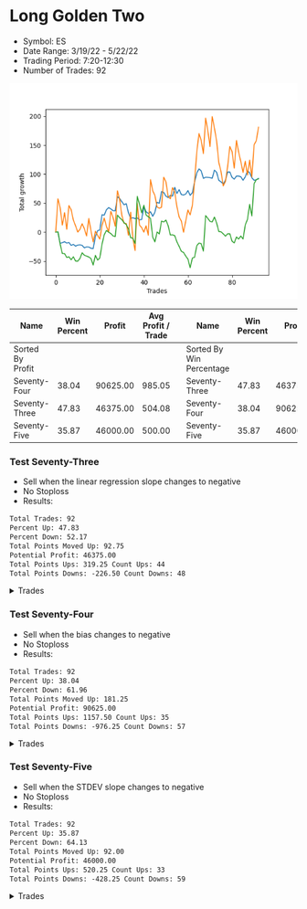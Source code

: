 # Long Golden Two 
- Symbol: ES
- Date Range: 3/19/22 - 5/22/22
- Trading Period: 7:20-12:30
- Number of Trades: 92

![Plot](LongGolden_002ES.png)

| Name | Win Percent | Profit | Avg Profit / Trade |     | Name | Win Percent | Profit | Avg Profit / Trade |
| ---- | ----------- | ------ | ------------------ | --- | ---- | ----------- | ------ | ------------------ |
| Sorted By <br> Profit | | | | | Sorted By <br> Win Percentage ||||
| Seventy-Four | 38.04 | 90625.00 | 985.05 |     | Seventy-Three | 47.83 | 46375.00 | 504.08 |
| Seventy-Three | 47.83 | 46375.00 | 504.08 |     | Seventy-Four | 38.04 | 90625.00 | 985.05 |
| Seventy-Five | 35.87 | 46000.00 | 500.00 |     | Seventy-Five | 35.87 | 46000.00 | 500.00 |

### Test Seventy-Three
* Sell when the linear regression slope changes to negative
* No Stoploss
* Results:
```
Total Trades: 92
Percent Up: 47.83
Percent Down: 52.17
Total Points Moved Up: 92.75
Potential Profit: 46375.00
Total Points Ups: 319.25 Count Ups: 44
Total Points Downs: -226.50 Count Downs: 48
```

<details><summary>Trades</summary>

<code>In: 2022-03-18 06:46:00		Out: 2022-03-18 06:49:05		Total Position Time: 03:05		Total Move Up: 0.25		Total to Date: 0.25</code> <br />
<code>In: 2022-03-21 06:46:00		Out: 2022-03-21 07:06:05		Total Position Time: 20:05		Total Move Up: -19.75		Total to Date: -19.50</code> <br />
<code>In: 2022-03-21 08:37:00		Out: 2022-03-21 08:41:05		Total Position Time: 04:05		Total Move Up: 1.25		Total to Date: -18.25</code> <br />
<code>In: 2022-03-22 06:46:00		Out: 2022-03-22 06:52:05		Total Position Time: 06:05		Total Move Up: 1.50		Total to Date: -16.75</code> <br />
<code>In: 2022-03-23 07:16:00		Out: 2022-03-23 07:24:05		Total Position Time: 08:05		Total Move Up: -2.25		Total to Date: -19.00</code> <br />
<code>In: 2022-03-24 06:46:00		Out: 2022-03-24 06:51:05		Total Position Time: 05:05		Total Move Up: 1.00		Total to Date: -18.00</code> <br />
<code>In: 2022-03-25 06:52:00		Out: 2022-03-25 06:57:05		Total Position Time: 05:05		Total Move Up: -5.00		Total to Date: -23.00</code> <br />
<code>In: 2022-03-25 07:15:00		Out: 2022-03-25 07:17:05		Total Position Time: 02:05		Total Move Up: 1.75		Total to Date: -21.25</code> <br />
<code>In: 2022-03-25 12:05:00		Out: 2022-03-25 12:18:05		Total Position Time: 13:05		Total Move Up: -3.00		Total to Date: -24.25</code> <br />
<code>In: 2022-03-28 06:46:00		Out: 2022-03-28 06:48:05		Total Position Time: 02:05		Total Move Up: 1.75		Total to Date: -22.50</code> <br />
<code>In: 2022-03-28 12:06:00		Out: 2022-03-28 12:13:05		Total Position Time: 07:05		Total Move Up: 0.50		Total to Date: -22.00</code> <br />
<code>In: 2022-03-29 11:47:00		Out: 2022-03-29 11:51:05		Total Position Time: 04:05		Total Move Up: -1.00		Total to Date: -23.00</code> <br />
<code>In: 2022-03-30 07:01:00		Out: 2022-03-30 07:08:05		Total Position Time: 07:05		Total Move Up: -4.25		Total to Date: -27.25</code> <br />
<code>In: 2022-03-31 07:54:00		Out: 2022-03-31 07:56:05		Total Position Time: 02:05		Total Move Up: 1.75		Total to Date: -25.50</code> <br />
<code>In: 2022-04-04 06:46:00		Out: 2022-04-04 06:49:05		Total Position Time: 03:05		Total Move Up: -0.25		Total to Date: -25.75</code> <br />
<code>In: 2022-04-05 06:46:00		Out: 2022-04-05 06:49:05		Total Position Time: 03:05		Total Move Up: -2.25		Total to Date: -28.00</code> <br />
<code>In: 2022-04-06 11:08:00		Out: 2022-04-06 11:39:05		Total Position Time: 31:05		Total Move Up: -0.50		Total to Date: -28.50</code> <br />
<code>In: 2022-04-06 11:16:00		Out: 2022-04-06 11:39:05		Total Position Time: 23:05		Total Move Up: 20.50		Total to Date: -8.00</code> <br />
<code>In: 2022-04-06 11:54:00		Out: 2022-04-06 12:07:05		Total Position Time: 13:05		Total Move Up: 10.50		Total to Date: 2.50</code> <br />
<code>In: 2022-04-07 06:46:00		Out: 2022-04-07 07:05:05		Total Position Time: 19:05		Total Move Up: 1.00		Total to Date: 3.50</code> <br />
<code>In: 2022-04-07 11:30:00		Out: 2022-04-07 12:09:05		Total Position Time: 39:05		Total Move Up: 26.50		Total to Date: 30.00</code> <br />
<code>In: 2022-04-08 07:37:00		Out: 2022-04-08 07:39:05		Total Position Time: 02:05		Total Move Up: -0.75		Total to Date: 29.25</code> <br />
<code>In: 2022-04-12 06:46:00		Out: 2022-04-12 06:57:05		Total Position Time: 11:05		Total Move Up: 9.25		Total to Date: 38.50</code> <br />
<code>In: 2022-04-13 06:46:00		Out: 2022-04-13 06:53:05		Total Position Time: 07:05		Total Move Up: 3.75		Total to Date: 42.25</code> <br />
<code>In: 2022-04-13 07:25:00		Out: 2022-04-13 07:28:05		Total Position Time: 03:05		Total Move Up: -2.25		Total to Date: 40.00</code> <br />
<code>In: 2022-04-18 06:46:00		Out: 2022-04-18 06:52:05		Total Position Time: 06:05		Total Move Up: -3.00		Total to Date: 37.00</code> <br />
<code>In: 2022-04-18 07:34:00		Out: 2022-04-18 07:37:05		Total Position Time: 03:05		Total Move Up: -0.25		Total to Date: 36.75</code> <br />
<code>In: 2022-04-19 06:46:00		Out: 2022-04-19 07:06:05		Total Position Time: 20:05		Total Move Up: 24.25		Total to Date: 61.00</code> <br />
<code>In: 2022-04-20 07:50:00		Out: 2022-04-20 08:02:05		Total Position Time: 12:05		Total Move Up: -3.00		Total to Date: 58.00</code> <br />
<code>In: 2022-04-20 10:04:00		Out: 2022-04-20 10:09:05		Total Position Time: 05:05		Total Move Up: -5.50		Total to Date: 52.50</code> <br />
<code>In: 2022-04-21 06:52:00		Out: 2022-04-21 06:55:05		Total Position Time: 03:05		Total Move Up: -5.25		Total to Date: 47.25</code> <br />
<code>In: 2022-04-25 06:46:00		Out: 2022-04-25 06:56:05		Total Position Time: 10:05		Total Move Up: 1.75		Total to Date: 49.00</code> <br />
<code>In: 2022-04-25 07:40:00		Out: 2022-04-25 07:53:05		Total Position Time: 13:05		Total Move Up: -15.75		Total to Date: 33.25</code> <br />
<code>In: 2022-04-25 10:32:00		Out: 2022-04-25 10:35:05		Total Position Time: 03:05		Total Move Up: -9.50		Total to Date: 23.75</code> <br />
<code>In: 2022-04-27 06:46:00		Out: 2022-04-27 06:54:05		Total Position Time: 08:05		Total Move Up: 1.00		Total to Date: 24.75</code> <br />
<code>In: 2022-04-27 08:39:00		Out: 2022-04-27 08:41:05		Total Position Time: 02:05		Total Move Up: -1.50		Total to Date: 23.25</code> <br />
<code>In: 2022-04-28 08:58:00		Out: 2022-04-28 09:03:05		Total Position Time: 05:05		Total Move Up: 1.25		Total to Date: 24.50</code> <br />
<code>In: 2022-04-29 06:59:00		Out: 2022-04-29 07:04:05		Total Position Time: 05:05		Total Move Up: -3.50		Total to Date: 21.00</code> <br />
<code>In: 2022-05-02 06:53:00		Out: 2022-05-02 06:56:05		Total Position Time: 03:05		Total Move Up: 0.75		Total to Date: 21.75</code> <br />
<code>In: 2022-05-02 07:22:00		Out: 2022-05-02 07:37:05		Total Position Time: 15:05		Total Move Up: 22.00		Total to Date: 43.75</code> <br />
<code>In: 2022-05-03 07:01:00		Out: 2022-05-03 07:08:05		Total Position Time: 07:05		Total Move Up: -8.50		Total to Date: 35.25</code> <br />
<code>In: 2022-05-04 06:46:00		Out: 2022-05-04 06:53:05		Total Position Time: 07:05		Total Move Up: -3.00		Total to Date: 32.25</code> <br />
<code>In: 2022-05-04 09:53:00		Out: 2022-05-04 10:06:05		Total Position Time: 13:05		Total Move Up: 3.00		Total to Date: 35.25</code> <br />
<code>In: 2022-05-06 07:27:00		Out: 2022-05-06 07:29:05		Total Position Time: 02:05		Total Move Up: -8.00		Total to Date: 27.25</code> <br />
<code>In: 2022-05-09 06:46:00		Out: 2022-05-09 07:02:05		Total Position Time: 16:05		Total Move Up: 7.00		Total to Date: 34.25</code> <br />
<code>In: 2022-05-11 06:46:00		Out: 2022-05-11 06:56:05		Total Position Time: 10:05		Total Move Up: 17.25		Total to Date: 51.50</code> <br />
<code>In: 2022-05-12 06:50:00		Out: 2022-05-12 06:53:05		Total Position Time: 03:05		Total Move Up: -1.75		Total to Date: 49.75</code> <br />
<code>In: 2022-05-12 07:07:00		Out: 2022-05-12 07:18:05		Total Position Time: 11:05		Total Move Up: 20.25		Total to Date: 70.00</code> <br />
<code>In: 2022-05-13 06:46:00		Out: 2022-05-13 06:49:05		Total Position Time: 03:05		Total Move Up: -1.50		Total to Date: 68.50</code> <br />
<code>In: 2022-05-16 06:46:00		Out: 2022-05-16 07:02:05		Total Position Time: 16:05		Total Move Up: -6.50		Total to Date: 62.00</code> <br />
<code>In: 2022-05-16 07:21:00		Out: 2022-05-16 07:26:05		Total Position Time: 05:05		Total Move Up: -2.25		Total to Date: 59.75</code> <br />
<code>In: 2022-05-16 08:57:00		Out: 2022-05-16 09:02:05		Total Position Time: 05:05		Total Move Up: 3.50		Total to Date: 63.25</code> <br />
<code>In: 2022-05-17 09:29:00		Out: 2022-05-17 09:32:05		Total Position Time: 03:05		Total Move Up: -1.00		Total to Date: 62.25</code> <br />
<code>In: 2022-05-19 06:46:00		Out: 2022-05-19 07:08:05		Total Position Time: 22:05		Total Move Up: 15.00		Total to Date: 77.25</code> <br />
<code>In: 2022-05-19 07:18:00		Out: 2022-05-19 07:27:05		Total Position Time: 09:05		Total Move Up: -10.50		Total to Date: 66.75</code> <br />
<code>In: 2022-05-19 08:38:00		Out: 2022-05-19 08:47:05		Total Position Time: 09:05		Total Move Up: 6.50		Total to Date: 73.25</code> <br />
<code>In: 2022-05-20 06:46:00		Out: 2022-05-20 06:48:05		Total Position Time: 02:05		Total Move Up: -8.50		Total to Date: 64.75</code> <br />
<code>In: 2022-05-23 06:46:00		Out: 2022-05-23 06:55:05		Total Position Time: 09:05		Total Move Up: -0.75		Total to Date: 64.00</code> <br />
<code>In: 2022-05-23 07:33:00		Out: 2022-05-23 07:39:05		Total Position Time: 06:05		Total Move Up: 1.75		Total to Date: 65.75</code> <br />
<code>In: 2022-05-24 10:49:00		Out: 2022-05-24 10:55:05		Total Position Time: 06:05		Total Move Up: 6.00		Total to Date: 71.75</code> <br />
<code>In: 2022-05-25 06:46:00		Out: 2022-05-25 06:48:05		Total Position Time: 02:05		Total Move Up: -8.25		Total to Date: 63.50</code> <br />
<code>In: 2022-05-25 11:47:00		Out: 2022-05-25 11:51:05		Total Position Time: 04:05		Total Move Up: 4.50		Total to Date: 68.00</code> <br />
<code>In: 2022-05-26 06:46:00		Out: 2022-05-26 07:01:05		Total Position Time: 15:05		Total Move Up: 18.50		Total to Date: 86.50</code> <br />
<code>In: 2022-05-27 06:46:00		Out: 2022-05-27 07:00:05		Total Position Time: 14:05		Total Move Up: 15.50		Total to Date: 102.00</code> <br />
<code>In: 2022-05-31 07:30:00		Out: 2022-05-31 07:34:05		Total Position Time: 04:05		Total Move Up: 7.25		Total to Date: 109.25</code> <br />
<code>In: 2022-06-02 06:46:00		Out: 2022-06-02 06:52:05		Total Position Time: 06:05		Total Move Up: -3.50		Total to Date: 105.75</code> <br />
<code>In: 2022-06-02 07:15:00		Out: 2022-06-02 07:21:05		Total Position Time: 06:05		Total Move Up: -13.00		Total to Date: 92.75</code> <br />
<code>In: 2022-06-02 07:48:00		Out: 2022-06-02 07:52:05		Total Position Time: 04:05		Total Move Up: 2.00		Total to Date: 94.75</code> <br />
<code>In: 2022-06-03 07:05:00		Out: 2022-06-03 07:10:05		Total Position Time: 05:05		Total Move Up: -0.25		Total to Date: 94.50</code> <br />
<code>In: 2022-06-06 07:04:00		Out: 2022-06-06 07:12:05		Total Position Time: 08:05		Total Move Up: -0.50		Total to Date: 94.00</code> <br />
<code>In: 2022-06-07 06:46:00		Out: 2022-06-07 06:58:05		Total Position Time: 12:05		Total Move Up: -1.00		Total to Date: 93.00</code> <br />
<code>In: 2022-06-08 06:46:00		Out: 2022-06-08 07:00:05		Total Position Time: 14:05		Total Move Up: 14.00		Total to Date: 107.00</code> <br />
<code>In: 2022-06-09 06:54:00		Out: 2022-06-09 07:02:05		Total Position Time: 08:05		Total Move Up: -3.75		Total to Date: 103.25</code> <br />
<code>In: 2022-06-14 07:01:00		Out: 2022-06-14 07:06:05		Total Position Time: 05:05		Total Move Up: -13.75		Total to Date: 89.50</code> <br />
<code>In: 2022-06-15 06:46:00		Out: 2022-06-15 06:54:05		Total Position Time: 08:05		Total Move Up: -2.75		Total to Date: 86.75</code> <br />
<code>In: 2022-06-17 06:46:00		Out: 2022-06-17 06:49:05		Total Position Time: 03:05		Total Move Up: -3.50		Total to Date: 83.25</code> <br />
<code>In: 2022-06-17 10:33:00		Out: 2022-06-17 10:42:05		Total Position Time: 09:05		Total Move Up: 6.25		Total to Date: 89.50</code> <br />
<code>In: 2022-06-21 06:46:00		Out: 2022-06-21 07:09:05		Total Position Time: 23:05		Total Move Up: 14.25		Total to Date: 103.75</code> <br />
<code>In: 2022-06-22 06:46:00		Out: 2022-06-22 06:52:05		Total Position Time: 06:05		Total Move Up: 0.00		Total to Date: 103.75</code> <br />
<code>In: 2022-06-23 07:05:00		Out: 2022-06-23 07:09:05		Total Position Time: 04:05		Total Move Up: -9.25		Total to Date: 94.50</code> <br />
<code>In: 2022-06-23 07:23:00		Out: 2022-06-23 07:28:05		Total Position Time: 05:05		Total Move Up: -3.00		Total to Date: 91.50</code> <br />
<code>In: 2022-06-24 06:46:00		Out: 2022-06-24 06:56:05		Total Position Time: 10:05		Total Move Up: 5.25		Total to Date: 96.75</code> <br />
<code>In: 2022-06-27 07:53:00		Out: 2022-06-27 08:01:05		Total Position Time: 08:05		Total Move Up: 0.00		Total to Date: 96.75</code> <br />
<code>In: 2022-06-28 06:46:00		Out: 2022-06-28 06:57:05		Total Position Time: 11:05		Total Move Up: -1.25		Total to Date: 95.50</code> <br />
<code>In: 2022-06-29 06:55:00		Out: 2022-06-29 07:00:05		Total Position Time: 05:05		Total Move Up: -6.00		Total to Date: 89.50</code> <br />
<code>In: 2022-06-30 08:07:00		Out: 2022-06-30 08:20:05		Total Position Time: 13:05		Total Move Up: 6.00		Total to Date: 95.50</code> <br />
<code>In: 2022-07-01 06:46:00		Out: 2022-07-01 06:55:05		Total Position Time: 09:05		Total Move Up: 10.00		Total to Date: 105.50</code> <br />
<code>In: 2022-07-01 11:05:00		Out: 2022-07-01 11:09:05		Total Position Time: 04:05		Total Move Up: -3.00		Total to Date: 102.50</code> <br />
<code>In: 2022-07-05 07:39:00		Out: 2022-07-05 07:44:05		Total Position Time: 05:05		Total Move Up: -8.75		Total to Date: 93.75</code> <br />
<code>In: 2022-07-05 08:59:00		Out: 2022-07-05 09:04:05		Total Position Time: 05:05		Total Move Up: -4.25		Total to Date: 89.50</code> <br />
<code>In: 2022-07-06 11:48:00		Out: 2022-07-06 11:59:05		Total Position Time: 11:05		Total Move Up: 0.75		Total to Date: 90.25</code> <br />
<code>In: 2022-07-07 06:46:00		Out: 2022-07-07 06:48:05		Total Position Time: 02:05		Total Move Up: 2.50		Total to Date: 92.75</code> <br />


</details>

### Test Seventy-Four
* Sell when the bias changes to negative
* No Stoploss
* Results:
```
Total Trades: 92
Percent Up: 38.04
Percent Down: 61.96
Total Points Moved Up: 181.25
Potential Profit: 90625.00
Total Points Ups: 1157.50 Count Ups: 35
Total Points Downs: -976.25 Count Downs: 57
```

<details><summary>Trades</summary>

<code>In: 2022-03-18 06:46:00		Out: 2022-03-18 12:31:00		Total Position Time: 345:00		Total Move Up: 57.50		Total to Date: 57.50</code> <br />
<code>In: 2022-03-21 06:46:00		Out: 2022-03-21 06:55:05		Total Position Time: 09:05		Total Move Up: -15.00		Total to Date: 42.50</code> <br />
<code>In: 2022-03-21 08:37:00		Out: 2022-03-21 10:03:05		Total Position Time: 86:05		Total Move Up: -30.25		Total to Date: 12.25</code> <br />
<code>In: 2022-03-22 06:46:00		Out: 2022-03-22 12:31:00		Total Position Time: 345:00		Total Move Up: 21.25		Total to Date: 33.50</code> <br />
<code>In: 2022-03-23 07:16:00		Out: 2022-03-23 10:31:05		Total Position Time: 195:05		Total Move Up: -28.50		Total to Date: 5.00</code> <br />
<code>In: 2022-03-24 06:46:00		Out: 2022-03-24 12:31:00		Total Position Time: 345:00		Total Move Up: 40.75		Total to Date: 45.75</code> <br />
<code>In: 2022-03-25 06:52:00		Out: 2022-03-25 07:05:05		Total Position Time: 13:05		Total Move Up: -7.00		Total to Date: 38.75</code> <br />
<code>In: 2022-03-25 07:15:00		Out: 2022-03-25 08:31:05		Total Position Time: 76:05		Total Move Up: -18.00		Total to Date: 20.75</code> <br />
<code>In: 2022-03-25 12:05:00		Out: 2022-03-25 12:31:00		Total Position Time: 26:00		Total Move Up: -10.00		Total to Date: 10.75</code> <br />
<code>In: 2022-03-28 06:46:00		Out: 2022-03-28 08:36:05		Total Position Time: 110:05		Total Move Up: -10.75		Total to Date: 0.00</code> <br />
<code>In: 2022-03-28 12:06:00		Out: 2022-03-28 12:31:00		Total Position Time: 25:00		Total Move Up: 4.75		Total to Date: 4.75</code> <br />
<code>In: 2022-03-29 11:47:00		Out: 2022-03-29 12:31:00		Total Position Time: 44:00		Total Move Up: 9.75		Total to Date: 14.50</code> <br />
<code>In: 2022-03-30 07:01:00		Out: 2022-03-30 07:33:05		Total Position Time: 32:05		Total Move Up: -8.75		Total to Date: 5.75</code> <br />
<code>In: 2022-03-31 07:54:00		Out: 2022-03-31 09:36:05		Total Position Time: 102:05		Total Move Up: -12.50		Total to Date: -6.75</code> <br />
<code>In: 2022-04-04 06:46:00		Out: 2022-04-04 12:31:00		Total Position Time: 345:00		Total Move Up: 30.25		Total to Date: 23.50</code> <br />
<code>In: 2022-04-05 06:46:00		Out: 2022-04-05 07:14:05		Total Position Time: 28:05		Total Move Up: -21.25		Total to Date: 2.25</code> <br />
<code>In: 2022-04-06 11:08:00		Out: 2022-04-06 11:15:05		Total Position Time: 07:05		Total Move Up: -19.25		Total to Date: -17.00</code> <br />
<code>In: 2022-04-06 11:16:00		Out: 2022-04-06 12:31:00		Total Position Time: 75:00		Total Move Up: 18.50		Total to Date: 1.50</code> <br />
<code>In: 2022-04-06 11:54:00		Out: 2022-04-06 12:31:00		Total Position Time: 37:00		Total Move Up: -7.00		Total to Date: -5.50</code> <br />
<code>In: 2022-04-07 06:46:00		Out: 2022-04-07 07:21:05		Total Position Time: 35:05		Total Move Up: -6.75		Total to Date: -12.25</code> <br />
<code>In: 2022-04-07 11:30:00		Out: 2022-04-07 12:31:00		Total Position Time: 61:00		Total Move Up: 23.50		Total to Date: 11.25</code> <br />
<code>In: 2022-04-08 07:37:00		Out: 2022-04-08 12:31:00		Total Position Time: 294:00		Total Move Up: 13.00		Total to Date: 24.25</code> <br />
<code>In: 2022-04-12 06:46:00		Out: 2022-04-12 07:49:05		Total Position Time: 63:05		Total Move Up: -14.25		Total to Date: 10.00</code> <br />
<code>In: 2022-04-13 06:46:00		Out: 2022-04-13 07:13:05		Total Position Time: 27:05		Total Move Up: -10.00		Total to Date: 0.00</code> <br />
<code>In: 2022-04-13 07:25:00		Out: 2022-04-13 12:31:00		Total Position Time: 306:00		Total Move Up: 35.75		Total to Date: 35.75</code> <br />
<code>In: 2022-04-18 06:46:00		Out: 2022-04-18 06:58:05		Total Position Time: 12:05		Total Move Up: -10.50		Total to Date: 25.25</code> <br />
<code>In: 2022-04-18 07:34:00		Out: 2022-04-18 08:31:05		Total Position Time: 57:05		Total Move Up: -15.25		Total to Date: 10.00</code> <br />
<code>In: 2022-04-19 06:46:00		Out: 2022-04-19 12:31:00		Total Position Time: 345:00		Total Move Up: 61.25		Total to Date: 71.25</code> <br />
<code>In: 2022-04-20 07:50:00		Out: 2022-04-20 09:20:05		Total Position Time: 90:05		Total Move Up: -14.75		Total to Date: 56.50</code> <br />
<code>In: 2022-04-20 10:04:00		Out: 2022-04-20 11:59:05		Total Position Time: 115:05		Total Move Up: -27.50		Total to Date: 29.00</code> <br />
<code>In: 2022-04-21 06:52:00		Out: 2022-04-21 07:10:05		Total Position Time: 18:05		Total Move Up: -13.75		Total to Date: 15.25</code> <br />
<code>In: 2022-04-25 06:46:00		Out: 2022-04-25 06:48:05		Total Position Time: 02:05		Total Move Up: -0.50		Total to Date: 14.75</code> <br />
<code>In: 2022-04-25 07:40:00		Out: 2022-04-25 08:03:05		Total Position Time: 23:05		Total Move Up: -20.25		Total to Date: -5.50</code> <br />
<code>In: 2022-04-25 10:32:00		Out: 2022-04-25 12:31:00		Total Position Time: 119:00		Total Move Up: 39.75		Total to Date: 34.25</code> <br />
<code>In: 2022-04-27 06:46:00		Out: 2022-04-27 07:19:05		Total Position Time: 33:05		Total Move Up: -44.75		Total to Date: -10.50</code> <br />
<code>In: 2022-04-27 08:39:00		Out: 2022-04-27 12:31:00		Total Position Time: 232:00		Total Move Up: -21.25		Total to Date: -31.75</code> <br />
<code>In: 2022-04-28 08:58:00		Out: 2022-04-28 12:31:00		Total Position Time: 213:00		Total Move Up: 81.50		Total to Date: 49.75</code> <br />
<code>In: 2022-04-29 06:59:00		Out: 2022-04-29 07:24:05		Total Position Time: 25:05		Total Move Up: -37.75		Total to Date: 12.00</code> <br />
<code>In: 2022-05-02 06:53:00		Out: 2022-05-02 07:19:05		Total Position Time: 26:05		Total Move Up: -4.25		Total to Date: 7.75</code> <br />
<code>In: 2022-05-02 07:22:00		Out: 2022-05-02 08:34:05		Total Position Time: 72:05		Total Move Up: -8.00		Total to Date: -0.25</code> <br />
<code>In: 2022-05-03 07:01:00		Out: 2022-05-03 12:31:00		Total Position Time: 330:00		Total Move Up: 11.25		Total to Date: 11.00</code> <br />
<code>In: 2022-05-04 06:46:00		Out: 2022-05-04 07:01:05		Total Position Time: 15:05		Total Move Up: -16.50		Total to Date: -5.50</code> <br />
<code>In: 2022-05-04 09:53:00		Out: 2022-05-04 12:31:00		Total Position Time: 158:00		Total Move Up: 96.25		Total to Date: 90.75</code> <br />
<code>In: 2022-05-06 07:27:00		Out: 2022-05-06 12:31:00		Total Position Time: 304:00		Total Move Up: -19.25		Total to Date: 71.50</code> <br />
<code>In: 2022-05-09 06:46:00		Out: 2022-05-09 06:49:05		Total Position Time: 03:05		Total Move Up: -8.25		Total to Date: 63.25</code> <br />
<code>In: 2022-05-11 06:46:00		Out: 2022-05-11 09:48:05		Total Position Time: 182:05		Total Move Up: -20.00		Total to Date: 43.25</code> <br />
<code>In: 2022-05-12 06:50:00		Out: 2022-05-12 07:06:05		Total Position Time: 16:05		Total Move Up: -2.00		Total to Date: 41.25</code> <br />
<code>In: 2022-05-12 07:07:00		Out: 2022-05-12 10:25:05		Total Position Time: 198:05		Total Move Up: 1.50		Total to Date: 42.75</code> <br />
<code>In: 2022-05-13 06:46:00		Out: 2022-05-13 12:31:00		Total Position Time: 345:00		Total Move Up: 52.00		Total to Date: 94.75</code> <br />
<code>In: 2022-05-16 06:46:00		Out: 2022-05-16 06:49:05		Total Position Time: 03:05		Total Move Up: -7.75		Total to Date: 87.00</code> <br />
<code>In: 2022-05-16 07:21:00		Out: 2022-05-16 08:06:05		Total Position Time: 45:05		Total Move Up: -25.25		Total to Date: 61.75</code> <br />
<code>In: 2022-05-16 08:57:00		Out: 2022-05-16 12:31:00		Total Position Time: 214:00		Total Move Up: -4.25		Total to Date: 57.50</code> <br />
<code>In: 2022-05-17 09:29:00		Out: 2022-05-17 12:31:00		Total Position Time: 182:00		Total Move Up: 19.25		Total to Date: 76.75</code> <br />
<code>In: 2022-05-19 06:46:00		Out: 2022-05-19 06:48:05		Total Position Time: 02:05		Total Move Up: -8.00		Total to Date: 68.75</code> <br />
<code>In: 2022-05-19 07:18:00		Out: 2022-05-19 07:50:05		Total Position Time: 32:05		Total Move Up: -25.00		Total to Date: 43.75</code> <br />
<code>In: 2022-05-19 08:38:00		Out: 2022-05-19 12:31:00		Total Position Time: 233:00		Total Move Up: -17.75		Total to Date: 26.00</code> <br />
<code>In: 2022-05-20 06:46:00		Out: 2022-05-20 06:50:05		Total Position Time: 04:05		Total Move Up: -7.00		Total to Date: 19.00</code> <br />
<code>In: 2022-05-23 06:46:00		Out: 2022-05-23 07:06:05		Total Position Time: 20:05		Total Move Up: -19.25		Total to Date: -0.25</code> <br />
<code>In: 2022-05-23 07:33:00		Out: 2022-05-23 12:31:00		Total Position Time: 298:00		Total Move Up: 19.75		Total to Date: 19.50</code> <br />
<code>In: 2022-05-24 10:49:00		Out: 2022-05-24 12:31:00		Total Position Time: 102:00		Total Move Up: 18.75		Total to Date: 38.25</code> <br />
<code>In: 2022-05-25 06:46:00		Out: 2022-05-25 09:47:05		Total Position Time: 181:05		Total Move Up: -8.50		Total to Date: 29.75</code> <br />
<code>In: 2022-05-25 11:47:00		Out: 2022-05-25 12:31:00		Total Position Time: 44:00		Total Move Up: 16.75		Total to Date: 46.50</code> <br />
<code>In: 2022-05-26 06:46:00		Out: 2022-05-26 12:31:00		Total Position Time: 345:00		Total Move Up: 41.75		Total to Date: 88.25</code> <br />
<code>In: 2022-05-27 06:46:00		Out: 2022-05-27 12:31:00		Total Position Time: 345:00		Total Move Up: 50.00		Total to Date: 138.25</code> <br />
<code>In: 2022-05-31 07:30:00		Out: 2022-05-31 12:31:00		Total Position Time: 301:00		Total Move Up: 32.00		Total to Date: 170.25</code> <br />
<code>In: 2022-06-02 06:46:00		Out: 2022-06-02 06:58:05		Total Position Time: 12:05		Total Move Up: -11.75		Total to Date: 158.50</code> <br />
<code>In: 2022-06-02 07:15:00		Out: 2022-06-02 07:30:05		Total Position Time: 15:05		Total Move Up: -23.00		Total to Date: 135.50</code> <br />
<code>In: 2022-06-02 07:48:00		Out: 2022-06-02 12:31:00		Total Position Time: 283:00		Total Move Up: 61.50		Total to Date: 197.00</code> <br />
<code>In: 2022-06-03 07:05:00		Out: 2022-06-03 07:39:05		Total Position Time: 34:05		Total Move Up: -21.50		Total to Date: 175.50</code> <br />
<code>In: 2022-06-06 07:04:00		Out: 2022-06-06 08:32:05		Total Position Time: 88:05		Total Move Up: -27.75		Total to Date: 147.75</code> <br />
<code>In: 2022-06-07 06:46:00		Out: 2022-06-07 12:31:00		Total Position Time: 345:00		Total Move Up: 51.75		Total to Date: 199.50</code> <br />
<code>In: 2022-06-08 06:46:00		Out: 2022-06-08 09:47:05		Total Position Time: 181:05		Total Move Up: -20.00		Total to Date: 179.50</code> <br />
<code>In: 2022-06-09 06:54:00		Out: 2022-06-09 07:59:05		Total Position Time: 65:05		Total Move Up: -22.00		Total to Date: 157.50</code> <br />
<code>In: 2022-06-14 07:01:00		Out: 2022-06-14 07:21:05		Total Position Time: 20:05		Total Move Up: -37.25		Total to Date: 120.25</code> <br />
<code>In: 2022-06-15 06:46:00		Out: 2022-06-15 07:51:05		Total Position Time: 65:05		Total Move Up: -15.75		Total to Date: 104.50</code> <br />
<code>In: 2022-06-17 06:46:00		Out: 2022-06-17 07:19:05		Total Position Time: 33:05		Total Move Up: -24.75		Total to Date: 79.75</code> <br />
<code>In: 2022-06-17 10:33:00		Out: 2022-06-17 12:31:00		Total Position Time: 118:00		Total Move Up: 7.75		Total to Date: 87.50</code> <br />
<code>In: 2022-06-21 06:46:00		Out: 2022-06-21 12:31:00		Total Position Time: 345:00		Total Move Up: 25.75		Total to Date: 113.25</code> <br />
<code>In: 2022-06-22 06:46:00		Out: 2022-06-22 12:31:00		Total Position Time: 345:00		Total Move Up: 34.50		Total to Date: 147.75</code> <br />
<code>In: 2022-06-23 07:05:00		Out: 2022-06-23 07:17:05		Total Position Time: 12:05		Total Move Up: -8.50		Total to Date: 139.25</code> <br />
<code>In: 2022-06-23 07:23:00		Out: 2022-06-23 09:05:05		Total Position Time: 102:05		Total Move Up: -28.75		Total to Date: 110.50</code> <br />
<code>In: 2022-06-24 06:46:00		Out: 2022-06-24 12:31:00		Total Position Time: 345:00		Total Move Up: 47.75		Total to Date: 158.25</code> <br />
<code>In: 2022-06-27 07:53:00		Out: 2022-06-27 11:12:05		Total Position Time: 199:05		Total Move Up: -20.25		Total to Date: 138.00</code> <br />
<code>In: 2022-06-28 06:46:00		Out: 2022-06-28 07:06:05		Total Position Time: 20:05		Total Move Up: -16.50		Total to Date: 121.50</code> <br />
<code>In: 2022-06-29 06:55:00		Out: 2022-06-29 09:09:05		Total Position Time: 134:05		Total Move Up: -18.50		Total to Date: 103.00</code> <br />
<code>In: 2022-06-30 08:07:00		Out: 2022-06-30 12:31:00		Total Position Time: 264:00		Total Move Up: 19.50		Total to Date: 122.50</code> <br />
<code>In: 2022-07-01 06:46:00		Out: 2022-07-01 07:20:05		Total Position Time: 34:05		Total Move Up: -24.00		Total to Date: 98.50</code> <br />
<code>In: 2022-07-01 11:05:00		Out: 2022-07-01 12:31:00		Total Position Time: 86:00		Total Move Up: 26.00		Total to Date: 124.50</code> <br />
<code>In: 2022-07-05 07:39:00		Out: 2022-07-05 08:06:05		Total Position Time: 27:05		Total Move Up: -29.50		Total to Date: 95.00</code> <br />
<code>In: 2022-07-05 08:59:00		Out: 2022-07-05 12:31:00		Total Position Time: 212:00		Total Move Up: 55.75		Total to Date: 150.75</code> <br />
<code>In: 2022-07-06 11:48:00		Out: 2022-07-06 12:31:00		Total Position Time: 43:00		Total Move Up: 7.25		Total to Date: 158.00</code> <br />
<code>In: 2022-07-07 06:46:00		Out: 2022-07-07 12:31:00		Total Position Time: 345:00		Total Move Up: 23.25		Total to Date: 181.25</code> <br />


</details>

### Test Seventy-Five
* Sell when the STDEV slope changes to negative
* No Stoploss
* Results:
```
Total Trades: 92
Percent Up: 35.87
Percent Down: 64.13
Total Points Moved Up: 92.00
Potential Profit: 46000.00
Total Points Ups: 520.25 Count Ups: 33
Total Points Downs: -428.25 Count Downs: 59
```

<details><summary>Trades</summary>

<code>In: 2022-03-18 06:46:00		Out: 2022-03-18 06:55:05		Total Position Time: 09:05		Total Move Up: 0.50		Total to Date: 0.50</code> <br />
<code>In: 2022-03-21 06:46:00		Out: 2022-03-21 09:32:05		Total Position Time: 166:05		Total Move Up: -21.00		Total to Date: -20.50</code> <br />
<code>In: 2022-03-21 08:37:00		Out: 2022-03-21 09:32:05		Total Position Time: 55:05		Total Move Up: -16.50		Total to Date: -37.00</code> <br />
<code>In: 2022-03-22 06:46:00		Out: 2022-03-22 06:47:05		Total Position Time: 01:05		Total Move Up: -0.25		Total to Date: -37.25</code> <br />
<code>In: 2022-03-23 07:16:00		Out: 2022-03-23 07:44:05		Total Position Time: 28:05		Total Move Up: -6.50		Total to Date: -43.75</code> <br />
<code>In: 2022-03-24 06:46:00		Out: 2022-03-24 06:51:05		Total Position Time: 05:05		Total Move Up: 1.00		Total to Date: -42.75</code> <br />
<code>In: 2022-03-25 06:52:00		Out: 2022-03-25 06:57:05		Total Position Time: 05:05		Total Move Up: -5.00		Total to Date: -47.75</code> <br />
<code>In: 2022-03-25 07:15:00		Out: 2022-03-25 08:02:05		Total Position Time: 47:05		Total Move Up: 5.00		Total to Date: -42.75</code> <br />
<code>In: 2022-03-25 12:05:00		Out: 2022-03-25 12:22:05		Total Position Time: 17:05		Total Move Up: -7.25		Total to Date: -50.00</code> <br />
<code>In: 2022-03-28 06:46:00		Out: 2022-03-28 06:47:05		Total Position Time: 01:05		Total Move Up: -0.25		Total to Date: -50.25</code> <br />
<code>In: 2022-03-28 12:06:00		Out: 2022-03-28 12:31:00		Total Position Time: 25:00		Total Move Up: 4.75		Total to Date: -45.50</code> <br />
<code>In: 2022-03-29 11:47:00		Out: 2022-03-29 12:31:00		Total Position Time: 44:00		Total Move Up: 9.75		Total to Date: -35.75</code> <br />
<code>In: 2022-03-30 07:01:00		Out: 2022-03-30 07:08:05		Total Position Time: 07:05		Total Move Up: -4.25		Total to Date: -40.00</code> <br />
<code>In: 2022-03-31 07:54:00		Out: 2022-03-31 08:22:05		Total Position Time: 28:05		Total Move Up: -1.50		Total to Date: -41.50</code> <br />
<code>In: 2022-04-04 06:46:00		Out: 2022-04-04 06:48:05		Total Position Time: 02:05		Total Move Up: -1.50		Total to Date: -43.00</code> <br />
<code>In: 2022-04-05 06:46:00		Out: 2022-04-05 06:50:05		Total Position Time: 04:05		Total Move Up: -2.75		Total to Date: -45.75</code> <br />
<code>In: 2022-04-06 11:08:00		Out: 2022-04-06 11:11:05		Total Position Time: 03:05		Total Move Up: -11.25		Total to Date: -57.00</code> <br />
<code>In: 2022-04-06 11:16:00		Out: 2022-04-06 12:28:05		Total Position Time: 72:05		Total Move Up: 17.00		Total to Date: -40.00</code> <br />
<code>In: 2022-04-06 11:54:00		Out: 2022-04-06 12:28:05		Total Position Time: 34:05		Total Move Up: -8.50		Total to Date: -48.50</code> <br />
<code>In: 2022-04-07 06:46:00		Out: 2022-04-07 06:55:05		Total Position Time: 09:05		Total Move Up: 3.75		Total to Date: -44.75</code> <br />
<code>In: 2022-04-07 11:30:00		Out: 2022-04-07 12:31:00		Total Position Time: 61:00		Total Move Up: 23.50		Total to Date: -21.25</code> <br />
<code>In: 2022-04-08 07:37:00		Out: 2022-04-08 09:17:05		Total Position Time: 100:05		Total Move Up: 16.50		Total to Date: -4.75</code> <br />
<code>In: 2022-04-12 06:46:00		Out: 2022-04-12 07:03:05		Total Position Time: 17:05		Total Move Up: 7.50		Total to Date: 2.75</code> <br />
<code>In: 2022-04-13 06:46:00		Out: 2022-04-13 06:57:05		Total Position Time: 11:05		Total Move Up: -3.00		Total to Date: -0.25</code> <br />
<code>In: 2022-04-13 07:25:00		Out: 2022-04-13 07:31:05		Total Position Time: 06:05		Total Move Up: -2.25		Total to Date: -2.50</code> <br />
<code>In: 2022-04-18 06:46:00		Out: 2022-04-18 06:47:05		Total Position Time: 01:05		Total Move Up: -4.00		Total to Date: -6.50</code> <br />
<code>In: 2022-04-18 07:34:00		Out: 2022-04-18 07:53:05		Total Position Time: 19:05		Total Move Up: -1.25		Total to Date: -7.75</code> <br />
<code>In: 2022-04-19 06:46:00		Out: 2022-04-19 08:02:05		Total Position Time: 76:05		Total Move Up: 37.00		Total to Date: 29.25</code> <br />
<code>In: 2022-04-20 07:50:00		Out: 2022-04-20 08:06:05		Total Position Time: 16:05		Total Move Up: -4.50		Total to Date: 24.75</code> <br />
<code>In: 2022-04-20 10:04:00		Out: 2022-04-20 11:16:05		Total Position Time: 72:05		Total Move Up: -3.25		Total to Date: 21.50</code> <br />
<code>In: 2022-04-21 06:52:00		Out: 2022-04-21 06:55:05		Total Position Time: 03:05		Total Move Up: -5.25		Total to Date: 16.25</code> <br />
<code>In: 2022-04-25 06:46:00		Out: 2022-04-25 06:55:05		Total Position Time: 09:05		Total Move Up: -3.25		Total to Date: 13.00</code> <br />
<code>In: 2022-04-25 07:40:00		Out: 2022-04-25 07:45:05		Total Position Time: 05:05		Total Move Up: -7.50		Total to Date: 5.50</code> <br />
<code>In: 2022-04-25 10:32:00		Out: 2022-04-25 11:05:05		Total Position Time: 33:05		Total Move Up: -15.25		Total to Date: -9.75</code> <br />
<code>In: 2022-04-27 06:46:00		Out: 2022-04-27 06:57:05		Total Position Time: 11:05		Total Move Up: -0.75		Total to Date: -10.50</code> <br />
<code>In: 2022-04-27 08:39:00		Out: 2022-04-27 09:03:05		Total Position Time: 24:05		Total Move Up: -9.25		Total to Date: -19.75</code> <br />
<code>In: 2022-04-28 08:58:00		Out: 2022-04-28 12:31:00		Total Position Time: 213:00		Total Move Up: 81.50		Total to Date: 61.75</code> <br />
<code>In: 2022-04-29 06:59:00		Out: 2022-04-29 07:09:05		Total Position Time: 10:05		Total Move Up: -13.75		Total to Date: 48.00</code> <br />
<code>In: 2022-05-02 06:53:00		Out: 2022-05-02 07:07:05		Total Position Time: 14:05		Total Move Up: -14.75		Total to Date: 33.25</code> <br />
<code>In: 2022-05-02 07:22:00		Out: 2022-05-02 07:54:05		Total Position Time: 32:05		Total Move Up: 13.25		Total to Date: 46.50</code> <br />
<code>In: 2022-05-03 07:01:00		Out: 2022-05-03 07:10:05		Total Position Time: 09:05		Total Move Up: -17.00		Total to Date: 29.50</code> <br />
<code>In: 2022-05-04 06:46:00		Out: 2022-05-04 06:53:05		Total Position Time: 07:05		Total Move Up: -3.00		Total to Date: 26.50</code> <br />
<code>In: 2022-05-04 09:53:00		Out: 2022-05-04 11:09:05		Total Position Time: 76:05		Total Move Up: -2.75		Total to Date: 23.75</code> <br />
<code>In: 2022-05-06 07:27:00		Out: 2022-05-06 07:38:05		Total Position Time: 11:05		Total Move Up: -32.25		Total to Date: -8.50</code> <br />
<code>In: 2022-05-09 06:46:00		Out: 2022-05-09 06:47:05		Total Position Time: 01:05		Total Move Up: -8.50		Total to Date: -17.00</code> <br />
<code>In: 2022-05-11 06:46:00		Out: 2022-05-11 06:58:05		Total Position Time: 12:05		Total Move Up: 17.25		Total to Date: 0.25</code> <br />
<code>In: 2022-05-12 06:50:00		Out: 2022-05-12 06:52:05		Total Position Time: 02:05		Total Move Up: -3.50		Total to Date: -3.25</code> <br />
<code>In: 2022-05-12 07:07:00		Out: 2022-05-12 07:35:05		Total Position Time: 28:05		Total Move Up: 22.25		Total to Date: 19.00</code> <br />
<code>In: 2022-05-13 06:46:00		Out: 2022-05-13 06:49:05		Total Position Time: 03:05		Total Move Up: -1.50		Total to Date: 17.50</code> <br />
<code>In: 2022-05-16 06:46:00		Out: 2022-05-16 06:55:05		Total Position Time: 09:05		Total Move Up: 3.25		Total to Date: 20.75</code> <br />
<code>In: 2022-05-16 07:21:00		Out: 2022-05-16 07:35:05		Total Position Time: 14:05		Total Move Up: -9.50		Total to Date: 11.25</code> <br />
<code>In: 2022-05-16 08:57:00		Out: 2022-05-16 09:40:05		Total Position Time: 43:05		Total Move Up: -16.25		Total to Date: -5.00</code> <br />
<code>In: 2022-05-17 09:29:00		Out: 2022-05-17 11:04:05		Total Position Time: 95:05		Total Move Up: 0.25		Total to Date: -4.75</code> <br />
<code>In: 2022-05-19 06:46:00		Out: 2022-05-19 07:00:05		Total Position Time: 14:05		Total Move Up: -1.50		Total to Date: -6.25</code> <br />
<code>In: 2022-05-19 07:18:00		Out: 2022-05-19 07:28:05		Total Position Time: 10:05		Total Move Up: -10.75		Total to Date: -17.00</code> <br />
<code>In: 2022-05-19 08:38:00		Out: 2022-05-19 09:22:05		Total Position Time: 44:05		Total Move Up: -7.75		Total to Date: -24.75</code> <br />
<code>In: 2022-05-20 06:46:00		Out: 2022-05-20 06:48:05		Total Position Time: 02:05		Total Move Up: -8.50		Total to Date: -33.25</code> <br />
<code>In: 2022-05-23 06:46:00		Out: 2022-05-23 06:56:05		Total Position Time: 10:05		Total Move Up: -2.00		Total to Date: -35.25</code> <br />
<code>In: 2022-05-23 07:33:00		Out: 2022-05-23 07:54:05		Total Position Time: 21:05		Total Move Up: -6.25		Total to Date: -41.50</code> <br />
<code>In: 2022-05-24 10:49:00		Out: 2022-05-24 11:52:05		Total Position Time: 63:05		Total Move Up: -5.25		Total to Date: -46.75</code> <br />
<code>In: 2022-05-25 06:46:00		Out: 2022-05-25 06:49:05		Total Position Time: 03:05		Total Move Up: -14.75		Total to Date: -61.50</code> <br />
<code>In: 2022-05-25 11:47:00		Out: 2022-05-25 12:31:00		Total Position Time: 44:00		Total Move Up: 16.75		Total to Date: -44.75</code> <br />
<code>In: 2022-05-26 06:46:00		Out: 2022-05-26 06:47:05		Total Position Time: 01:05		Total Move Up: 1.25		Total to Date: -43.50</code> <br />
<code>In: 2022-05-27 06:46:00		Out: 2022-05-27 07:41:05		Total Position Time: 55:05		Total Move Up: 20.00		Total to Date: -23.50</code> <br />
<code>In: 2022-05-31 07:30:00		Out: 2022-05-31 08:10:05		Total Position Time: 40:05		Total Move Up: 4.50		Total to Date: -19.00</code> <br />
<code>In: 2022-06-02 06:46:00		Out: 2022-06-02 06:49:05		Total Position Time: 03:05		Total Move Up: -1.00		Total to Date: -20.00</code> <br />
<code>In: 2022-06-02 07:15:00		Out: 2022-06-02 07:21:05		Total Position Time: 06:05		Total Move Up: -13.00		Total to Date: -33.00</code> <br />
<code>In: 2022-06-02 07:48:00		Out: 2022-06-02 12:31:00		Total Position Time: 283:00		Total Move Up: 61.50		Total to Date: 28.50</code> <br />
<code>In: 2022-06-03 07:05:00		Out: 2022-06-03 07:13:05		Total Position Time: 08:05		Total Move Up: -4.75		Total to Date: 23.75</code> <br />
<code>In: 2022-06-06 07:04:00		Out: 2022-06-06 07:25:05		Total Position Time: 21:05		Total Move Up: -5.25		Total to Date: 18.50</code> <br />
<code>In: 2022-06-07 06:46:00		Out: 2022-06-07 06:59:05		Total Position Time: 13:05		Total Move Up: -1.00		Total to Date: 17.50</code> <br />
<code>In: 2022-06-08 06:46:00		Out: 2022-06-08 07:02:05		Total Position Time: 16:05		Total Move Up: 8.50		Total to Date: 26.00</code> <br />
<code>In: 2022-06-09 06:54:00		Out: 2022-06-09 07:07:05		Total Position Time: 13:05		Total Move Up: -10.25		Total to Date: 15.75</code> <br />
<code>In: 2022-06-14 07:01:00		Out: 2022-06-14 07:07:05		Total Position Time: 06:05		Total Move Up: -14.75		Total to Date: 1.00</code> <br />
<code>In: 2022-06-15 06:46:00		Out: 2022-06-15 06:56:05		Total Position Time: 10:05		Total Move Up: -0.50		Total to Date: 0.50</code> <br />
<code>In: 2022-06-17 06:46:00		Out: 2022-06-17 06:49:05		Total Position Time: 03:05		Total Move Up: -3.50		Total to Date: -3.00</code> <br />
<code>In: 2022-06-17 10:33:00		Out: 2022-06-17 12:12:05		Total Position Time: 99:05		Total Move Up: -4.00		Total to Date: -7.00</code> <br />
<code>In: 2022-06-21 06:46:00		Out: 2022-06-21 06:47:05		Total Position Time: 01:05		Total Move Up: 4.00		Total to Date: -3.00</code> <br />
<code>In: 2022-06-22 06:46:00		Out: 2022-06-22 06:52:05		Total Position Time: 06:05		Total Move Up: 0.00		Total to Date: -3.00</code> <br />
<code>In: 2022-06-23 07:05:00		Out: 2022-06-23 07:10:05		Total Position Time: 05:05		Total Move Up: -12.75		Total to Date: -15.75</code> <br />
<code>In: 2022-06-23 07:23:00		Out: 2022-06-23 07:28:05		Total Position Time: 05:05		Total Move Up: -3.00		Total to Date: -18.75</code> <br />
<code>In: 2022-06-24 06:46:00		Out: 2022-06-24 07:00:05		Total Position Time: 14:05		Total Move Up: 10.25		Total to Date: -8.50</code> <br />
<code>In: 2022-06-27 07:53:00		Out: 2022-06-27 09:03:05		Total Position Time: 70:05		Total Move Up: -3.50		Total to Date: -12.00</code> <br />
<code>In: 2022-06-28 06:46:00		Out: 2022-06-28 06:54:05		Total Position Time: 08:05		Total Move Up: 5.25		Total to Date: -6.75</code> <br />
<code>In: 2022-06-29 06:55:00		Out: 2022-06-29 07:16:05		Total Position Time: 21:05		Total Move Up: -5.25		Total to Date: -12.00</code> <br />
<code>In: 2022-06-30 08:07:00		Out: 2022-06-30 10:15:05		Total Position Time: 128:05		Total Move Up: 24.50		Total to Date: 12.50</code> <br />
<code>In: 2022-07-01 06:46:00		Out: 2022-07-01 07:01:05		Total Position Time: 15:05		Total Move Up: 9.50		Total to Date: 22.00</code> <br />
<code>In: 2022-07-01 11:05:00		Out: 2022-07-01 12:31:00		Total Position Time: 86:00		Total Move Up: 26.00		Total to Date: 48.00</code> <br />
<code>In: 2022-07-05 07:39:00		Out: 2022-07-05 07:47:05		Total Position Time: 08:05		Total Move Up: -20.25		Total to Date: 27.75</code> <br />
<code>In: 2022-07-05 08:59:00		Out: 2022-07-05 12:31:00		Total Position Time: 212:00		Total Move Up: 55.75		Total to Date: 83.50</code> <br />
<code>In: 2022-07-06 11:48:00		Out: 2022-07-06 12:31:00		Total Position Time: 43:00		Total Move Up: 7.25		Total to Date: 90.75</code> <br />
<code>In: 2022-07-07 06:46:00		Out: 2022-07-07 06:54:05		Total Position Time: 08:05		Total Move Up: 1.25		Total to Date: 92.00</code> <br />


</details>
